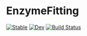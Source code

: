 # EnzymeFitting

[![Stable](https://img.shields.io/badge/docs-stable-blue.svg)](https://Denis-Titov.github.io/EnzymeFitting.jl/stable/)
[![Dev](https://img.shields.io/badge/docs-dev-blue.svg)](https://Denis-Titov.github.io/EnzymeFitting.jl/dev/)
[![Build Status](https://github.com/Denis-Titov/EnzymeFitting.jl/actions/workflows/CI.yml/badge.svg?branch=main)](https://github.com/Denis-Titov/EnzymeFitting.jl/actions/workflows/CI.yml?query=branch%3Amain)
